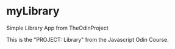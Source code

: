 # myLibrary
Simple Library App from TheOdinProject

This is the "PROJECT: Library" from the Javascript Odin Course.

